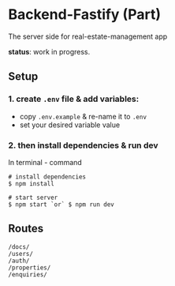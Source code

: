 # **Backend-Fastify (Part)**
The server side for real-estate-management app

**status**: work in progress.
## Setup

### **1. create `.env` file & add variables:**
- copy `.env.example` & re-name it to `.env`
- set your desired variable value

### **2. then install dependencies & run dev**

In terminal - command
```
# install dependencies
$ npm install

# start server
$ npm start `or` $ npm run dev

```

## Routes
```
/docs/
/users/
/auth/
/properties/
/enquiries/
```